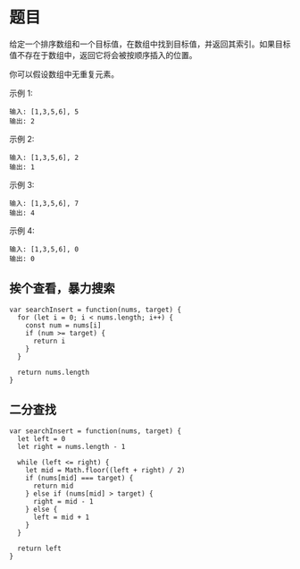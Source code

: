 # 题目

给定一个排序数组和一个目标值，在数组中找到目标值，并返回其索引。如果目标值不存在于数组中，返回它将会被按顺序插入的位置。

你可以假设数组中无重复元素。

示例 1:

```
输入: [1,3,5,6], 5
输出: 2
```

示例 2:

```
输入: [1,3,5,6], 2
输出: 1
```

示例 3:

```
输入: [1,3,5,6], 7
输出: 4
```

示例 4:

```
输入: [1,3,5,6], 0
输出: 0
```

## 挨个查看，暴力搜索

```
var searchInsert = function(nums, target) {
  for (let i = 0; i < nums.length; i++) {
    const num = nums[i]
    if (num >= target) {
      return i
    }
  }

  return nums.length
}
```

## 二分查找

```
var searchInsert = function(nums, target) {
  let left = 0
  let right = nums.length - 1

  while (left <= right) {
    let mid = Math.floor((left + right) / 2)
    if (nums[mid] === target) {
      return mid
    } else if (nums[mid] > target) {
      right = mid - 1
    } else {
      left = mid + 1
    }
  }

  return left
}
```

